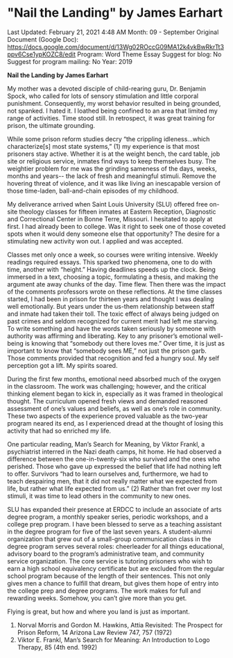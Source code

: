 # "Nail the Landing" by James Earhart

Last Updated: February 21, 2021 4:48 AM
Month: 09 - September
Original Document (Google Doc): https://docs.google.com/document/d/13Wg02ROccG09MA12k4vkBwRkrTt3ppv6Cse1ypKOZC8/edit
Program: Word Theme Essay
Suggest for blog: No
Suggest for program mailing: No
Year: 2019

**Nail the Landing by James Earhart**

My mother was a devoted disciple of child-rearing guru, Dr. Benjamin Spock, who called for lots of sensory stimulation and little corporal punishment. Consequently, my worst behavior resulted in being grounded, not spanked. I hated it. I loathed being confined to an area that limited my range of activities. Time stood still. In retrospect, it was great training for prison, the ultimate grounding.

While some prison reform studies decry “the crippling idleness...which characterize[s] most state systems,” (1) my experience is that most prisoners stay active. Whether it is at the weight bench, the card table, job site or religious service, inmates find ways to keep themselves busy. The weightier problem for me was the grinding sameness of the days, weeks, months and years-- the lack of fresh and meaningful stimuli. Remove the hovering threat of violence, and it was like living an inescapable version of those time-laden, ball-and-chain episodes of my childhood.

My deliverance arrived when Saint Louis University (SLU) offered free on-site theology classes for fifteen inmates at Eastern Reception, Diagnostic and Correctional Center in Bonne Terre, Missouri. I hesitated to apply at first. I had already been to college. Was it right to seek one of those coveted spots when it would deny someone else that opportunity? The desire for a stimulating new activity won out. I applied and was accepted.

Classes met only once a week, so courses were writing intensive. Weekly readings required essays. This sparked two phenomena, one to do with time, another with “height.” Having deadlines speeds up the clock. Being immersed in a text, choosing a topic, formulating a thesis, and making the argument ate away chunks of the day. Time flew. Then there was the impact of the comments professors wrote on these reflections. At the time classes started, I had been in prison for thirteen years and thought I was dealing well emotionally. But years under the us-them relationship between staff and inmate had taken their toll. The toxic effect of always being judged on past crimes and seldom recognized for current merit had left me starving. To write something and have the words taken seriously by someone with authority was affirming and liberating. Key to any prisoner’s emotional well-being is knowing that “somebody out there loves me.” Over time, it is just as important to know that “somebody sees ME,” not just the prison garb. Those comments provided that recognition and fed a hungry soul. My self perception got a lift. My spirits soared.

During the first few months, emotional need absorbed much of the oxygen in the classroom. The work was challenging; however, and the critical thinking element began to kick in, especially as it was framed in theological thought. The curriculum opened fresh views and demanded reasoned assessment of one’s values and beliefs, as well as one’s role in community. These two aspects of the experience proved valuable as the two-year program neared its end, as I experienced dread at the thought of losing this activity that had so enriched my life.

One particular reading, Man’s Search for Meaning, by Viktor Frankl, a psychiatrist interred in the Nazi death camps, hit home. He had observed a difference between the one-in-twenty-six who survived and the ones who perished. Those who gave up expressed the belief that life had nothing left to offer. Survivors “had to learn ourselves and, furthermore, we had to teach despairing men, that it did not really matter what we expected from life, but rather what life expected from us.” (2) Rather than fret over my lost stimuli, it was time to lead others in the community to new ones.

SLU has expanded their presence at ERDCC to include an associate of arts degree program, a monthly speaker series, periodic workshops, and a college prep program. I have been blessed to serve as a teaching assistant in the degree program for five of the last seven years. A student-alumni organization that grew out of a small-group communication class in the degree program serves several roles: cheerleader for all things educational, advisory board to the program’s administrative team, and community service organization. The core service is tutoring prisoners who wish to earn a high school equivalency certificate but are excluded from the regular school program because of the length of their sentences. This not only gives men a chance to fulfill that dream, but gives them hope of entry into the college prep and degree programs. The work makes for full and rewarding weeks. Somehow, you can’t give more than you get.

Flying is great, but how and where you land is just as important.

1. Norval Morris and Gordon M. Hawkins, Attia Revisited: The Prospect for Prison Reform, 14 Arizona Law Review 747, 757 (1972)
2. Viktor E. Frankl, Man’s Search for Meaning: An Introduction to Logo Therapy, 85 (4th end. 1992)
